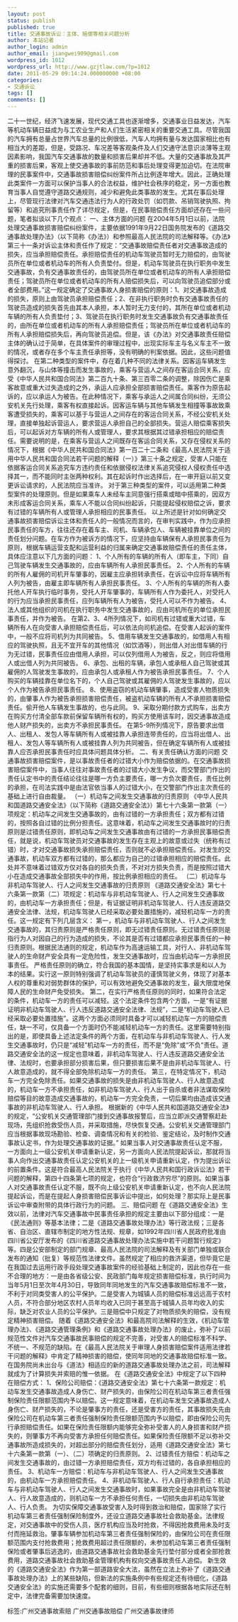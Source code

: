 ```yaml
---
layout: post
status: publish
published: true
title: 交通事故诉讼：主体、赔偿等相关问题分析
author: 本站记者
author_login: admin
author_email: jiangwei909@gmail.com
wordpress_id: 1012
wordpress_url: http://www.gzjtlaw.com/?p=1012
date: 2011-05-29 09:14:24.000000000 +08:00
categories:
- 交通诉讼
tags: []
comments: []
---
```

二十一世纪，经济飞速发展，现代交通工具也逐渐增多，交通事业日益发达，汽车等机动车辆日益成为与工农业生产和人们生活紧密相关的重要交通工具。尽管我国的汽车拥有总量占世界汽车总量的比例很低，汽车人均拥有量与发达国家相比也有相当大的差距，但是，受路况、车况差等客观条件及人们交通守法意识淡薄等主观因素影响，我国汽车交通事故的数量和损害后果却并不低。大量的交通事故及其严重的损害后果，客观上使交通事故的事前防范和事后处理变得更加迫切。在法院审理的民事案件中，交通事故损害赔偿纠纷案件所占比例逐年增大。因此，正确处理此类案件一方面可以保护当事人的合法权益，维护社会秩序的稳定，另一方面也教育当事人自觉遵守道路交通规则，减少和避免此类事故的发生。尤其在事后处理上，尽管现行法律对汽车交通违法行为人的行政处罚（如罚款、吊销驾驶执照、拘留等）和追究刑事责任作了详尽规定，但是，在民事赔偿责任方面却还存在一些问题，笔者拟谈以下几个观点： 一、主体方面的问题 在2004年5月1日以前，法院处理交通事故损害赔偿纠纷案件，主要依据1991年9月22日国务院发布的《道路交通事故处理办法》（以下简称《办法》）和参照最高人民法院的司法解释等。《办法》第三十一条对诉讼主体和责任作了规定：&ldquo;交通事故赔偿责任者对交通事故造成的损失，应当承担赔偿责任。承担赔偿责任的机动车驾驶员暂时无力赔偿的，由驾驶员所在单位或者机动车的所有人负责垫付。但是，机动车驾驶员在执行职务中发生交通事故，负有交通事故责任的，由驾驶员所在单位或者机动车的所有人承担赔偿责任；驾驶员所在单位或者机动车的所有人赔偿损失后，可以向驾驶员追偿部分或者全部费用。&rdquo;这一规定确定了交通事故人身损害赔偿的原则：1、对交通事故造成的损失，原则上由驾驶员承担赔偿责任；2、在非执行职务时负有交通事故责任的驾驶员造成的损失首先由其本人承担，本人暂时无力支付的，其所在单位或者机动车辆的所有人负责垫付；3、驾驶员在执行职务时发生交通事故负有交通事故责任的，由所在单位或者机动车的所有人承担赔偿责任；驾驶员所在单位或者机动车的所有人承担赔偿损失后，再向驾驶员追偿。但是，该《办法》对交通事故责任赔偿主体的确认过于简单，在具体案件的审理过程中，出现实际车主与名义车主不一致的情况，或者存在多个车主责任承担等，没有明确的判案依据。因此，这些问题值得探讨。 在第二种类型的案件中，存在着几种不同的法律关系。因客运车辆发生意外翻沉，与山体等撞击而发生事故的，乘客与营运人之间存在客运合同关系，应受《中华人民共和国合同法》第二百九十条、第三百零二条的调整，除因伤亡是乘客故意或重大过失造成的之外，承运人应承担全部损害赔偿责任。乘客作为原告起诉的，应以承运人为被告。在此种情况下，乘客与承运人之间属合同纠纷，无须公安机关先行处理，乘客有权直接起诉。因客运车辆与其他车辆发生相撞等事故致乘客遭受损失的，乘客可以基于与营运人之间存在的客运合同关系，不经公安机关处理，直接单独起诉营运人，要求营运人承担自己的全部损失。营运人赔偿乘客损失后，可以起诉对方车辆的所有人或管理人，要求其根据其过错承担相应的赔偿责任。需要说明的是，在乘客与营运人之间既存在客运合同关系，又存在侵权关系的情况下，根据《中华人民共和国合同法》第一百二十二条和《最高人民法院关于适用中华人民共和国合同法若干问题的解释（一）》第三十条之规定，受害人只能在依据客运合同关系追究车方违约责任和依据侵权法律关系追究侵权人侵权责任中选择其一，而不能同时主张两种权利。其在起诉时作出选择后，在一审开庭以前又变更诉讼请求的，人民法院应当准许。 对于第三种类型的案件，可以适用第二种类型案件的处理原则。但是如果乘车人未经车主同意强行搭乘或暗中搭乘的，因双方未形成客运合同关系，乘车人不能以合同纠纷起诉，只能提起侵权赔偿之诉，要求有过错的车辆所有人或管理人承担相应的民事责任。 以上所述是针对如何确定交通事故损害赔偿诉讼主体和责任人的一般情况而言的，在审判实践中，作为应承担民事责任的车方，往往还存在着车主、司机、车辆承包人、车辆被挂靠单位之间的责任划分问题。在车方作为被诉方的情况下，应坚持由车辆保有人承担民事责任为原则，根据车辆运营支配和运营利益的归属来确定交通事故赔偿责任的责任主体，具体应注意以下几方面的问题： 1、个人所有的车辆的所有人（即车主，下同）自己驾驶车辆发生交通事故的，应由车辆所有人承担民事责任。 2、个人所有的车辆的所有人雇佣的司机开车肇事的，因雇主应承担转承责任，在诉讼中应将车辆所有人列为被告，由雇主即车辆所有人承担民事责任。 3、个人所有的车辆的所有人委托他人开车执行临时事务，受托人开车肇事的，车辆所有人作为委托人，对受托人的行为应当承担民事责任，应列车辆所有人为被告，受托人可以不作为被告。 4、法人或其他组织的司机在执行职务中发生交通事故的，应由司机所在的单位承担民事责任，并作为被告。 在第2、3、4所列情况下，如司机有过错或重大过错，车辆所有人在向受害人承担赔偿责任后，可以依法向司机追偿。在受害人起诉的案件中，一般不应将司机列为共同被告。 5、借用车辆发生交通事故的，如借用人有相应的驾驶执照，且无不宜开车的其他情况（如饮酒等），则出借人对出借车辆的行为无过错，民事责任应由借用人承担，可以仅列借用人为被告，反之，则应将借用人或出借人列为共同被告。 6、承包、出租的车辆，承包人或承租人自己驾驶或其雇佣的人驾驶发生事故的，应由承包人或承租人作为被告承担民事责任。 7、个人购买的车辆挂靠在单位名下的，个人自己驾驶或其雇佣的人驾驶发生事故的，应以个人作为被告承担民事责任。 8、使用盗窃的机动车辆肇事，造成受害人物质损失的，由肇事人作为被告承担损害赔偿责任，被盗机动车辆的所有人不承担损害赔偿责任。偷开他人车辆发生事故的，也与此同。 9、采取分期付款方式购车，出卖方在购买方付清全部车款前保留车辆所有权的，购买方使用该车时，因交通事故造成他人财产损失的，出卖方不承担民事责任。 在第5-9所列情况下，原告要求出借人、出租人、发包人等车辆所有人或被挂靠人承担连带责任的，应当将出借人、出租人、发包人等车辆所有人或被挂靠人列为共同被告，但在确定车辆所有人或被挂靠人应否承担民事责任时应具体问题具体分析。 二、有关责任确认方面的问题 交通事故损害赔偿案件，是以事故责任者的过错大小作为赔偿依据的。在交通事故损害赔偿案件中，当事人往往对事故责任者的过错大小发生争议，而交警部门作出的责任认定书中的责任结论往往是哪一方负主要责任，哪一方负次要责任，责任比例的承担，在司法实践中是由法官依当事人的过错大小，在交警部门作出主次责任的基础上进行自由裁量。 （一）机动车之间发生交通事故的归责原则 《中华人民共和国道路交通安全法》（以下简称《道路交通安全法》）第七十六条第一款第（一）项规定：机动车之间发生交通事故的，由有过错的一方承担责任；双方都有过错的，按照各自过错的比例分担责任。这意味着，机动车之间发生交通事故时的归责原则是过错责任原则，即机动车之间发生交通事故由有过错的一方承担民事赔偿责任，就是说，机动车驾驶员对交通事故的发生存在主观上的故意或过失（统称有过错）时，才对交通事故损失承担赔偿责任，否则就不必承担赔偿责任。对发生的交通事故，机动车双方都有过错的，那么都应为自己的过错承担相应的赔偿责任。此处并不意味着过错双方仅对各自的损失负责，不对对方损失负责，而是按照过错大小在造成交通事故全部损失中的作用，按比例承担相应的责任。 （二）机动车与非机动车驾驶人、行人之间发生交通事故的归责原则 《道路交通安全法》第七十六条第一款第（二）项规定：机动车与非机动车驾驶人、行人之间发生交通事故的，由机动车一方承担责任；但是，有证据证明非机动车驾驶人、行人违反道路交通安全法律、法规，机动车驾驶人已经采取必要处置措施的，减轻机动车一方的责任。这一规定有下列几层含义： 第一，机动车与非机动车驾驶人、行人之间发生交通事故的，其归责原则是严格责任原则，即无过错责任原则。无过错责任原则是指行为人对因自己的行为造成的损失，不论其是否有过错都应承担民事责任的一种归责原则。根据民法通则的规定，机动车作为高速运输工具，对行人、非机动车驾驶人的生命财产安全具有一定危险性，发生交通事故时，应当由机动车一方承担民事责任。 严格责任原则的确立，符合我国的基本国情，是坚持实事求是和以人为本的结果。实行这一原则特别强调了机动车驾驶员的谨慎驾驶义务，体现了对基本人权的尊重和对弱势群体的保护，可以有效地避免交通事故的发生，最大限度地保障人民的生命财产免受损失。 第二，在实行严格责任原则的同时，如果符合法定的条件，机动车一方的责任可以减轻。这个法定条件包含两个方面，一是&ldquo;有证据证明非机动车驾驶人、行人违反道路交通安全法律、法规&rdquo;，二是&ldquo;机动车驾驶人已经采取必要处置措施&rdquo;。这两个方面必须同时具备才可以减轻机动车一方的赔偿责任，缺一不可，仅具备一个方面时仍不能减轻机动车一方的责任。这里需要特别指出的是，即使具备上述法定条件的两个方面，在机动车与非机动车驾驶人、行人发生交通事故时，仍只是&ldquo;减轻&rdquo;机动车一方的责任，而不是&ldquo;免除&rdquo;或&ldquo;不负&rdquo;责任。道路交通安全法的这一规定也意味着，非机动车驾驶人、行人违反道路交通安全法律、法规时，也要承担部分损害后果，但只要损害后果不是由非机动车驾驶人、行人故意造成的，就不得全部免除机动车一方的责任。 第三，在特定情况下，机动车一方完全免除责任。如果交通事故的损失是由非机动车驾驶人、行人故意造成的，机动车一方不承担责任，如非机动车驾驶人、行人出于自杀或者非法谋取保险赔偿等目的故意造成交通事故的，机动车一方完全免责，一切后果均由造成该交通事故的非机动车驾驶人、行人承担。 根据新的《中华人民共和国道路交通安全法》的规定，&ldquo;公安机关交通管理部门接到交通事故报警后，应当立即派交通警察赶赴现场，先组织抢救受伤人员，并采取措施，尽快恢复交通。公安机关交通管理部门应当根据事故现场勘验、检查、调查情况和有关的检验、鉴定结论，及时制作交通事故认定书，作为处理交通事故的证据。&rdquo; 如果当事人对交通事故责任认定不服，一方面向上一级公安机关申请重新认定，另一方面向人民法院提起诉讼，那就将当事人向作出交通事故责任认定公安机关的上一级机关申请重新认定，作为提出诉讼的前置条件。这是符合最高人民法院关于执行《中华人民共和国行政诉讼法》若干问题的解释，第四十四条第七项的规定，也符合&ldquo;行政救济穷尽&rdquo;的原则。如果当事人对交通事故责任认定不服，既不向上级公安机关申请重新认定，也不向人民法院提起诉讼，而是在提起人身损害赔偿民事诉讼中提出，如何处理？那实际上是民事诉讼中审查附带的具体行政行为的问题。 三、赔偿问题 在《道路交通安全法》生效以前，法律对汽车交通事故中民事责任承担的规定主要由以下部分组成：一是《民法通则》等基本法律；二是《道路交通事故处理办法》等行政法规；三是各省、自治区、直辖市制定的地方性法规、规章，如1992年四川省人民政府批准由四川省公安厅发布的《四川省道路交通事故处理办法实施中若干问题暂行规定》等。四是公安部制定的部门规章、最高人民法院的司法解释及有关部门单独或联合发布的通知（批复）等规范性法律文件。虽然规定了相应的救济渠道，但毕竟它是在我国过去运用行政手段处理交通事故案件的经验基础上制定的，因此也存在一些不合理的地方：一是由各省级公安、民政部门每年规定损害赔偿标准，执行时间为当年5月1日至次年4月30日，导致同年同地发生的汽车交通事故赔偿标准不一致，不利于对同类受害人的公平保护。二是受害人为城镇人员的赔偿标准远远高于农村人员，不符合部分地区农村人员年均收入已同于甚至高于城镇人员年均收入的实际，缺乏对农业人员的公平保护。三是赔偿中只规定了对物质损失的赔偿，没有规定精神损害赔偿。 随着《道路交通安全法》和最高院司法解释的生效，《机动车管理办法》、《道路交通管理条例》和《道路交通事故处理办法》的废止，弥补了以前规范性文件对汽车交通事故民事赔偿的规定不完善，对受害人的赔偿标准不科学、不统一、不规范的缺陷。在《最高人民法院关于审理人身损害赔偿案件适用法律若干问题的解释》中肯定了精神损害的赔偿，使同年同地的交通事故赔偿标准一致。在国务院尚未出台与《道法》相适应的新的道路交通事故处理办法之前，司法解释就成为了计算损失并索赔的惟一依据。 在《道路交通安全法》中规定了以下四种在赔偿方式： 1、保险公司赔偿：《道路交通安全法》第七十六条第一款规定：机动车发生交通事故造成人身伤亡、财产损失的，由保险公司在机动车第三者责任强制保险责任限额范围内予以赔偿。这一规定意味着，在机动车发生交通事故造成人身伤亡、财产损失的，不论是肇事方的责任，还是受害方的责任，其事故损失先由保险公司在机动车第三者责任强制保险责任限额范围内予以赔偿，即由保险公司先行承担赔偿责任。如果在保险责任限额内能够完全弥补受害人的人身损害和财产损失的，则肇事方不再向受害方承担任何赔偿责任。如果保险责任限额不足以弥补交通事故所造成损失的，对超出部分的赔偿责任划分，适用《道路交通安全法》第七十六条第一款第（一）、（二）项确定的归责原则。 2、过错责任方赔偿：机动车之间发生交通事故的，由过错一方承担赔偿责任，双方均有过错的，各自承担相应的责任。 3、机动车一方赔偿：机动车与非机动车驾驶人、行人之间发生交通事故的，由机动车一方承担赔偿责任。 4、非机动车驾驶人、行人自行承担责任：机动车与非机动车驾驶人、行人之间发生交通事故时，如果事故完全是由非机动车驾驶人、行人故意造成的，则机动车一方不承担任何责任，一切损失由非机动车驾驶人、行人负责。 为切实保障交通事故受害人及时得到救治和赔偿，国家除了实行机动车第三者责任强制保险制度外，还设立道路交通事故社会救助基金。法律规定，对交通事故中的受伤人员，医疗机构应当及时抢救，不得因抢救费用未及时支付而拖延救治。肇事车辆参加机动车第三者责任强制保险的，由保险公司在责任限额范围内支付抢救费用；抢救费用超过责任限额的，未参加机动车第三者责任强制保险或者肇事后逃逸的，由道路交通事故社会救助基金先行垫付部分或者全部抢救费用，道路交通事故社会救助基金管理机构有权向交通事故责任人追偿。 新生效的《道路交通安全法》作为第一部道路安全大法，虽然在立法上弥补了《道路交通事故处理办法》上的某些缺陷，但新法的实施条例中有些规定还有待细化，《道路交通安全法》的实施还需要多个配套的细则，目前，有些细则根据各地实际还在制定中，法律完备需要加快速度。标签:广州交通事故索赔 广州交通事故赔偿 广州交通事故律师
